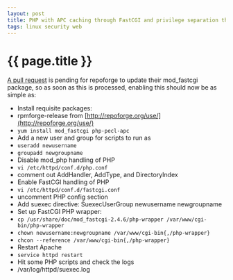 ```yaml
---
layout: post
title: PHP with APC caching through FastCGI and privilege separation through SuExec running under SELinux on RHEL 5
tags: linux security web
---
```


# {{ page.title }}

[A pull request](https://github.com/repoforge/rpms/pull/165) is pending for repoforge to update their mod_fastcgi package, so as soon as this is processed, enabling this should now be as simple as:

 * Install requisite packages:
  * rpmforge-release from [http://repoforge.org/use/](http://repoforge.org/use/)
  * `yum install mod_fastcgi php-pecl-apc`
 * Add a new user and group for scripts to run as
  * `useradd newusername`
  * `groupadd newgroupname`
 * Disable mod_php handling of PHP
  * `vi /etc/httpd/conf.d/php.conf`
  * comment out AddHandler, AddType, and DirectoryIndex
 * Enable FastCGI handling of PHP
  * `vi /etc/httpd/conf.d/fastcgi.conf`
  * uncomment PHP config section
  * Add suexec directive: SuexecUserGroup newusername newgroupname
 * Set up FastCGI PHP wrapper:
  * `cp /usr/share/doc/mod_fastcgi-2.4.6/php-wrapper /var/www/cgi-bin/php-wrapper`
  * `chown newusername:newgroupname /var/www/cgi-bin{,/php-wrapper}`
  * `chcon --reference /var/www/cgi-bin{,/php-wrapper}`
 * Restart Apache
  * `service httpd restart`
 * Hit some PHP scripts and check the logs
  * /var/log/httpd/suexec.log
